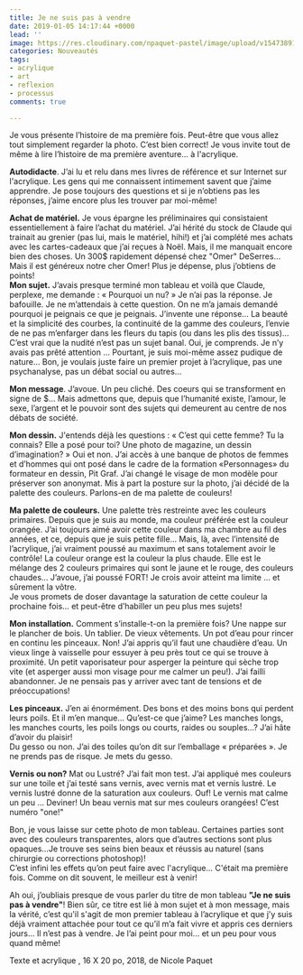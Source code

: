 ```yaml
---
title: Je ne suis pas à vendre
date: 2019-01-05 14:17:44 +0000
lead: ''
image: https://res.cloudinary.com/npaquet-pastel/image/upload/v1547389120/37107891_2115230802079489_9010594005481684992_n.jpg
categories: Nouveautés
tags:
- acrylique
- art
- reflexion
- processus
comments: true

---
```

Je vous présente l’histoire de ma première fois. Peut-être que vous allez tout simplement regarder la photo. C’est bien correct! Je vous invite tout de même à lire l’histoire de ma première aventure… à l'acrylique.

**Autodidacte**. J’ai lu et relu dans mes livres de référence et sur Internet sur l'acrylique. Les gens qui me connaissent intimement savent que j’aime apprendre. Je pose toujours des questions et si je n’obtiens pas les réponses, j’aime encore plus les trouver par moi-même!

**Achat de matériel.** Je vous épargne les préliminaires qui consistaient essentiellement à faire l’achat du matériel. J’ai hérité du stock de Claude qui trainait au grenier (pas lui, mais le matériel, hihi!) et j’ai complété mes achats avec les cartes-cadeaux que j’ai reçues à Noël. Mais, il me manquait encore bien des choses. Un 300$ rapidement dépensé chez "Omer" DeSerres… Mais il est généreux notre cher Omer! Plus je dépense, plus j’obtiens de points!  
**Mon sujet.** J’avais presque terminé mon tableau et voilà que Claude, perplexe, me demande : « Pourquoi un nu? » Je n’ai pas la réponse. Je bafouille. Je ne m’attendais à cette question. On ne m’a jamais demandé pourquoi je peignais ce que je peignais. J’invente une réponse… La beauté et la simplicité des courbes, la continuité de la gamme des couleurs, l’envie de ne pas m’enfarger dans les fleurs du tapis (ou dans les plis des tissus)… C’est vrai que la nudité n’est pas un sujet banal. Oui, je comprends. Je n’y avais pas prêté attention … Pourtant, je suis moi-même assez pudique de nature… Bon, je voulais juste faire un premier projet à l’acrylique, pas une psychanalyse, pas un débat social ou autres…

**Mon message**. J’avoue. Un peu cliché. Des coeurs qui se transforment en signe de $… Mais admettons que, depuis que l’humanité existe, l’amour, le sexe, l’argent et le pouvoir sont des sujets qui demeurent au centre de nos débats de société.

**Mon dessin.** J'entends déjà les questions : « C’est qui cette femme? Tu la connais? Elle a posé pour toi? Une photo de magazine, un dessin d’imagination? » Oui et non. J’ai accès à une banque de photos de femmes et d’hommes qui ont posé dans le cadre de la formation «Personnages» du formateur en dessin, Pit Graf. J’ai changé le visage de mon modèle pour préserver son anonymat. Mis à part la posture sur la photo, j’ai décidé de la palette des couleurs. Parlons-en de ma palette de couleurs!

**Ma palette de couleurs.** Une palette très restreinte avec les couleurs primaires. Depuis que je suis au monde, ma couleur préférée est la couleur orangée. J’ai toujours aimé avoir cette couleur dans ma chambre au fil des années, et ce, depuis que je suis petite fille… Mais, là, avec l’intensité de l’acrylique, j’ai vraiment poussé au maximum et sans totalement avoir le contrôle! La couleur orange est la couleur la plus chaude. Elle est le mélange des 2 couleurs primaires qui sont le jaune et le rouge, des couleurs chaudes… J’avoue, j’ai poussé FORT! Je crois avoir atteint ma limite … et sûrement la vôtre.  
Je vous promets de doser davantage la saturation de cette couleur la prochaine fois… et peut-être d’habiller un peu plus mes sujets!

**Mon installation.** Comment s’installe-t-on la première fois? Une nappe sur le plancher de bois. Un tablier. De vieux vêtements. Un pot d’eau pour rincer en continu les pinceaux. Non! J’ai appris qu’il faut une chaudière d’eau. Un vieux linge à vaisselle pour essuyer à peu près tout ce qui se trouve à proximité. Un petit vaporisateur pour asperger la peinture qui sèche trop vite (et asperger aussi mon visage pour me calmer un peu!). J’ai failli abandonner. Je ne pensais pas y arriver avec tant de tensions et de préoccupations!

**Les pinceaux.** J’en ai énormément. Des bons et des moins bons qui perdent leurs poils. Et il m’en manque… Qu’est-ce que j’aime? Les manches longs, les manches courts, les poils longs ou courts, raides ou souples…? J’ai hâte d’avoir du plaisir!  
Du gesso ou non. J’ai des toiles qu’on dit sur l’emballage « préparées ». Je ne prends pas de risque. Je mets du gesso.

**Vernis ou non?** Mat ou Lustré? J’ai fait mon test. J’ai appliqué mes couleurs sur une toile et j’ai testé sans vernis, avec vernis mat et vernis lustré. Le vernis lustré donne de la saturation aux couleurs. Ouf! Le vernis mat calme un peu … Deviner! Un beau vernis mat sur mes couleurs orangées! C’est numéro "one!"

Bon, je vous laisse sur cette photo de mon tableau. Certaines parties sont avec des couleurs transparentes, alors que d’autres sections sont plus opaques…Je trouve ses seins bien beaux et réussis au naturel (sans chirurgie ou corrections photoshop)!  
C’est infini les effets qu’on peut faire avec l'acrylique… C'était ma première fois. Comme on dit souvent, le meilleur est à venir!

Ah oui, j’oubliais presque de vous parler du titre de mon tableau **"Je ne suis pas à vendre"**! Bien sûr, ce titre est lié à mon sujet et à mon message, mais la vérité, c’est qu'il s'agit de mon premier tableau à l’acrylique et que j’y suis déjà vraiment attachée pour tout ce qu’il m’a fait vivre et appris ces derniers jours… Il n’est pas à vendre. Je l’ai peint pour moi... et un peu pour vous quand même!

Texte et acrylique , 16 X 20 po,  2018, de Nicole Paquet